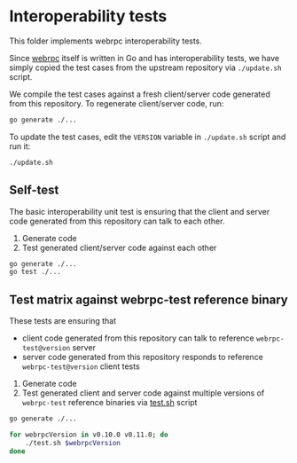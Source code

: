 # Interoperability tests

This folder implements webrpc interoperability tests.

Since [webrpc](github.com/webrpc/webrpc) itself is written in Go and has interoperability tests, we have simply copied the test cases from the upstream repository via `./update.sh` script.

We compile the test cases against a fresh client/server code generated from this repository. To regenerate client/server code, run:

```bash
go generate ./...
```

To update the test cases, edit the `VERSION` variable in `./update.sh` script and run it:

```bash
./update.sh
```

## Self-test

The basic interoperability unit test is ensuring that the client and server code generated from this repository can talk to each other.

1. Generate code
2. Test generated client/server code against each other

```bash
go generate ./...
go test ./...
```

## Test matrix against webrpc-test reference binary

These tests are ensuring that
- client code generated from this repository can talk to reference `webrpc-test@version` server
- server code generated from this repository responds to reference `webrpc-test@version` client tests

1. Generate code
2. Test generated client and server code against multiple versions of `webrpc-test` reference binaries via [test.sh](./test.sh) script

```bash
go generate ./...

for webrpcVersion in v0.10.0 v0.11.0; do
    ./test.sh $webrpcVersion
done
```
